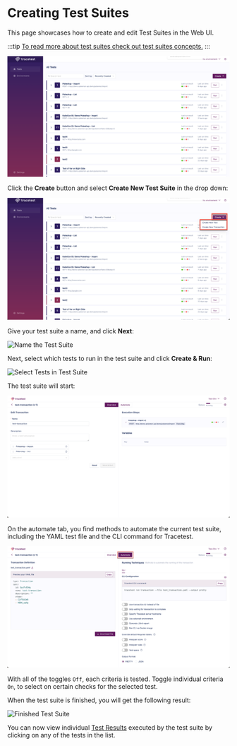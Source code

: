 # Creating Test Suites

This page showcases how to create and edit Test Suites in the Web UI.

:::tip
[To read more about test suites check out test suites concepts.](../concepts/test-suites.md)
:::

![Main Screen](../img/main-screen-0.11.png)

Click the **Create** button and select **Create New Test Suite** in the drop down:

![Create a Test Button](../img/create-button-0.11.png)

Give your test suite a name, and click **Next**:

![Name the Test Suite](https://res.cloudinary.com/djwdcmwdz/image/upload/v1685712802/docs/beta.tracetest.io__page_1_jynf6o.png)

Next, select which tests to run in the test suite and click **Create & Run**:

![Select Tests in Test Suite](https://res.cloudinary.com/djwdcmwdz/image/upload/v1685712954/docs/beta.tracetest.io__page_1_1_agjvg0.png)

The test suite will start:

![Running Test Suite](../img/running-testsuite.png)

 On the automate tab, you find methods to automate the current test suite, including the YAML test file and the CLI command for Tracetest.

 ![Automate Tab](../img/automate-tab.png)

 With all of the toggles `Off`, each criteria is tested. Toggle individual criteria `On`, to select on certain checks for the selected test.

When the test suite is finished, you will get the following result:

![Finished Test Suite](https://res.cloudinary.com/djwdcmwdz/image/upload/v1685713712/docs/demo.tracetest.io__x0o1gu.png)

You can now view individual [Test Results](test-results.md) executed by the test suite by clicking on any of the tests in the list.
